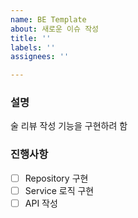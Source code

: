 ```yaml
---
name: BE Template
about: 새로운 이슈 작성
title: ''
labels: ''
assignees: ''

---
```


### 설명
술 리뷰 작성 기능을 구현하려 함

### 진행사항
- [ ] Repository 구현
- [ ] Service 로직 구현
- [ ] API 작성

